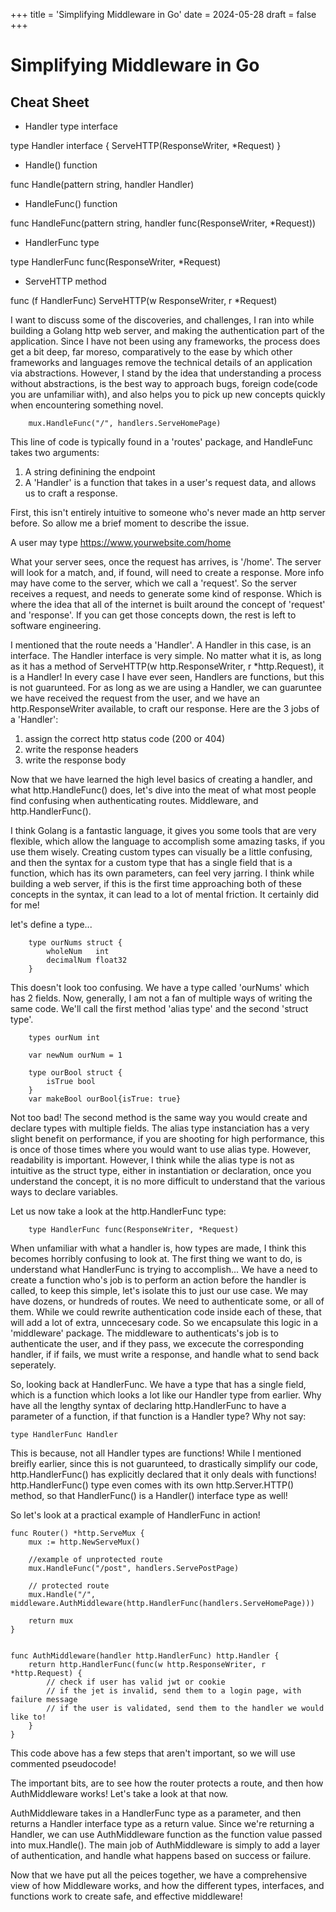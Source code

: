 
+++
title = 'Simplifying Middleware in Go'
date = 2024-05-28
draft = false
+++

# Simplifying Middleware in Go

## Cheat Sheet

* Handler type interface

type Handler interface {
	ServeHTTP(ResponseWriter, *Request)
}

* Handle() function

func Handle(pattern string, handler Handler)

* HandleFunc() function

func HandleFunc(pattern string, handler func(ResponseWriter, *Request))

* HandlerFunc type

type HandlerFunc func(ResponseWriter, *Request)

* ServeHTTP method

func (f HandlerFunc) ServeHTTP(w ResponseWriter, r *Request)


I want to discuss some of the discoveries, and challenges, I ran into while building a Golang http web server, and making the authentication part of the application. Since I have not been using any frameworks, the process does get a bit deep, far moreso, comparatively to the ease by which other frameworks and languages remove the technical details of an application via abstractions. However, I stand by the idea that understanding a process without abstractions, is the best way to approach bugs, foreign code(code you are unfamiliar with), and also helps you to pick up new concepts quickly when encountering something novel.

```
    mux.HandleFunc("/", handlers.ServeHomePage)
```

This line of code is typically found in a 'routes' package, and HandleFunc takes two arguments:
1. A string definining the endpoint
1. A 'Handler' is a function that takes in a user's request data, and allows us to craft a response.

First, this isn't entirely intuitive to someone who's never made an http server before. So allow me a brief moment to describe the issue.

A user may type https://www.yourwebsite.com/home

What your server sees, once the request has arrives, is '/home'. The server will look for a match, and, if found, will need to create a response. More info may have come to the server, which we call a 'request'. So the server receives a request, and needs to generate some kind of response. Which is where the idea that all of the internet is built around the concept of 'request' and 'response'. If you can get those concepts down, the rest is left to software engineering.

I mentioned that the route needs a 'Handler'. A Handler in this case, is an interface. The Handler interface is very simple. No matter what it is, as long as it has a method of ServeHTTP(w http.ResponseWriter, r *http.Request), it is a Handler! In every case I have ever seen, Handlers are functions, but this is not guarunteed. For as long as we are using a Handler, we can guaruntee we have received the request from the user, and we have an http.ResponseWriter available, to craft our response. Here are the 3 jobs of a 'Handler':

1. assign the correct http status code (200 or 404)
1. write the response headers
1. write the response body

Now that we have learned the high level basics of creating a handler, and what http.HandleFunc() does, let's dive into the meat of what most people find confusing when authenticating routes. Middleware, and http.HandlerFunc().

I think Golang is a fantastic language, it gives you some tools that are very flexible, which allow the language to accomplish some amazing tasks, if you use them wisely. Creating custom types can visually be a little confusing, and then the syntax for a custom type that has a single field that is a function, which has its own parameters, can feel very jarring. I think while building a web server, if this is the first time approaching both of these concepts in the syntax, it can lead to a lot of mental friction. It certainly did for me!

let's define a type...

```
    type ourNums struct {
        wholeNum   int
        decimalNum float32
    }
```
This doesn't look too confusing. We have a type called 'ourNums' which has 2 fields. Now, generally, I am not a fan of multiple ways of writing the same code. We'll call the first method 'alias type' and the second 'struct type'.

```
    types ourNum int

    var newNum ourNum = 1

    type ourBool struct {
        isTrue bool
    }
    var makeBool ourBool{isTrue: true}

```
Not too bad! The second method is the same way you would create and declare types with multiple fields. The alias type instanciation has a very slight benefit on performance, if you are shooting for high performance, this is once of those times where you would want to use alias type. However, readability is important. However, I think while the alias type is not as intuitive as the struct type, either in instantiation or declaration, once you understand the concept, it is no more difficult to understand that the various ways to declare variables.

Let us now take a look at the http.HandlerFunc type:

```
    type HandlerFunc func(ResponseWriter, *Request)
```

When unfamiliar with what a handler is, how types are made, I think this becomes horribly confusing to look at. The first thing we want to do, is understand what HandlerFunc is trying to accomplish... We have a need to create a function who's job is to perform an action before the handler is called, to keep this simple, let's isolate this to just our use case. We may have dozens, or hundreds of routes. We need to authenticate some, or all of them. While we could rewrite authentication code inside each of these, that will add a lot of extra, unncecesary code. So we encapsulate this logic in a 'middleware' package. The middleware to authenticats's job is to authenticate the user, and if they pass, we excecute the corresponding handler, if if fails, we must write a response, and handle what to send back seperately.

So, looking back at HandlerFunc. We have a type that has a single field, which is a function which looks a lot like our Handler type from earlier. Why have all the lengthy syntax of declaring http.HandlerFunc to have a parameter of a function, if that function is a Handler type? Why not say:

```
type HandlerFunc Handler 
```

This is because, not all Handler types are functions! While I mentioned breifly earlier, since this is not guarunteed, to drastically simplify our code, http.HandlerFunc() has explicitly declared that it only deals with functions! http.HandlerFunc() type even comes with its own http.Server.HTTP() method, so that HandlerFunc() is a Handler() interface type as well!

So let's look at a practical example of HandlerFunc in action!

```
func Router() *http.ServeMux {
	mux := http.NewServeMux()

    //example of unprotected route
	mux.HandleFunc("/post", handlers.ServePostPage)

    // protected route
	mux.Handle("/", middleware.AuthMiddleware(http.HandlerFunc(handlers.ServeHomePage)))

    return mux
}


func AuthMiddleware(handler http.HandlerFunc) http.Handler {
	return http.HandlerFunc(func(w http.ResponseWriter, r *http.Request) {
        // check if user has valid jwt or cookie
        // if the jet is invalid, send them to a login page, with failure message
        // if the user is validated, send them to the handler we would like to!
    }
}
```

This code above has a few steps that aren't important, so we will use commented pseudocode!

The important bits, are to see how the router protects a route, and then how AuthMiddleware works! Let's take a look at that now.

AuthMiddleware takes in a HandlerFunc type as a parameter, and then returns a Handler interface type as a return value. Since we're returning a Handler, we can use AuthMiddleware function as the function value passed into mux.Handle(). The main job of AuthMiddleware is simply to add a layer of authentication, and handle what happens based on success or failure.

Now that we have put all the peices together, we have a comprehensive view of how Middleware works, and how the different types, interfaces, and functions work to create safe, and effective middleware! 
